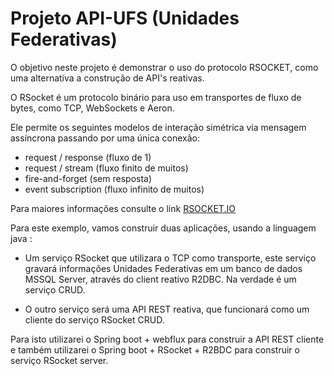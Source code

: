 # Projeto API-UFS (Unidades Federativas)

O objetivo neste projeto é demonstrar o uso do protocolo RSOCKET, como uma alternativa a construção de API's reativas.

O RSocket é um protocolo binário para uso em transportes de fluxo de bytes, como TCP, WebSockets e Aeron.

Ele permite os seguintes modelos de interação simétrica via mensagem assíncrona passando por uma única conexão:

- request / response (fluxo de 1)
- request / stream (fluxo finito de muitos)
- fire-and-forget (sem resposta)
- event subscription (fluxo infinito de muitos)

Para maiores informações consulte o link [RSOCKET.IO](http://rsocket.io/) 

Para este exemplo, vamos construir duas aplicações, usando a linguagem java :

- Um serviço RSocket que utilizara o TCP como transporte, este serviço gravará informações Unidades Federativas em um banco de dados MSSQL Server, através do client reativo R2DBC. Na verdade é um serviço CRUD.

- O outro serviço será uma API REST reativa, que funcionará como um cliente do serviço RSocket CRUD.

Para isto utilizarei o Spring boot + webflux para construir a API REST cliente e também utilizarei o Spring boot + RSocket + R2BDC para construir o serviço RSocket server.


